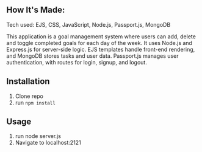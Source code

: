  ## How It's Made:
 Tech used: EJS, CSS, JavaScript, Node.js, Passport.js, MongoDB

This application is a goal management system where users can add, delete and toggle completed goals for each day of the week. It uses Node.js and Express.js for server-side logic. EJS templates handle front-end rendering, and MongoDB stores tasks and user data. Passport.js manages user authentication, with routes for login, signup, and logout.



## Installation

1. Clone repo
2. run `npm install`


 ## Usage
1. run node server.js
2. Navigate to localhost:2121
